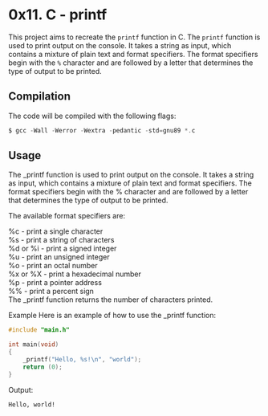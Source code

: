 # 0x11. C - printf

This project aims to recreate the `printf` function in C. The `printf` function is used to print output on the console. It takes a string as input, which contains a mixture of plain text and format specifiers. The format specifiers begin with the `%` character and are followed by a letter that determines the type of output to be printed.

## Compilation
The code will be compiled with the following flags:

```c
$ gcc -Wall -Werror -Wextra -pedantic -std=gnu89 *.c
```

## Usage

The _printf function is used to print output on the console. It takes a string as input, which contains a mixture of plain text and format specifiers. The format specifiers begin with the % character and are followed by a letter that determines the type of output to be printed.

The available format specifiers are:

%c - print a single character </br>
%s - print a string of characters </br>
%d or %i - print a signed integer </br>
%u - print an unsigned integer </br>
%o - print an octal number </br>
%x or %X - print a hexadecimal number </br>
%p - print a pointer address </br>
%% - print a percent sign </br>
The _printf function returns the number of characters printed.

Example
Here is an example of how to use the _printf function:

```c
#include "main.h"

int main(void)
{
    _printf("Hello, %s!\n", "world");
    return (0);
}
```
Output:
```
Hello, world!
```

